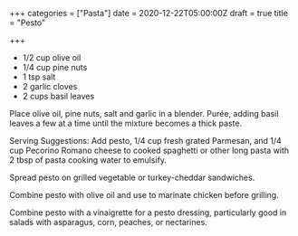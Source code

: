+++
categories = ["Pasta"]
date = 2020-12-22T05:00:00Z
draft = true
title = "Pesto"

+++
* 1/2 cup olive oil
* 1/4 cup pine nuts
* 1 tsp salt
* 2 garlic cloves
* 2 cups basil leaves

Place olive oil, pine nuts, salt and garlic in a blender. Purée, adding basil leaves a few at a time until the mixture becomes a thick paste. 

Serving Suggestions: Add pesto, 1/4 cup fresh grated Parmesan, and 1/4 cup Pecorino Romano cheese to cooked spaghetti or other long pasta with 2 tbsp of pasta cooking water to emulsify. 

Spread pesto on grilled vegetable or turkey-cheddar sandwiches. 

Combine pesto with olive oil and use to marinate chicken before grilling. 

Combine pesto with a vinaigrette for a pesto dressing, particularly good in salads with asparagus, corn, peaches, or nectarines.